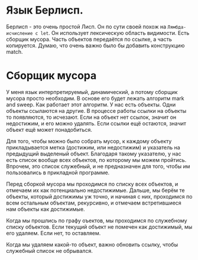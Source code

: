 # Язык Берлисп.
Берлисп - это очень простой Лисп. Он по сути своей похож на `Лямбда-исчисление с let`.
Он использует лексическую область видимости. Есть сборщик мусора. Часть объектов передаётся по ссылке, а часть копируется. Думаю, что очень важно было бы добавить
конструкцию match.

# Сборщик мусора
У меня язык интерпретируемый, динамический, а потому сборщик мусора просто необходим.
В основе его будет лежать алгоритм mark and sweep. Как работает этот алгоритм.
У нас есть объекты. Одни объекты ссылаются на другие. В процессе работы ссылки на объекты то появляются, то исчезают.
Если на объект нет ссылок, значит он недостижим, и его можно удалять. Если ссылки ещё остаются, значит объект ещё может понадобиться.

Для того, чтобы можно было собрать мусор, к каждому объекту прикладывается метка (достижим, или недостижим) и указатель на предыдущий выделеный объект.
Благодаря такому указателю, у нас есть список вообще всех объектов, по которому мы можем пройтись. Впрочем, это список служебный, и не предназначен для того, чтобы им пользовались
в прикладной программе.

Перед сборкой мусора мы проходимся по списку всех объектов, и отмечаем их как потенциально недостижимые.
Дальше, мы берём те объекты, который достижимы уж точно, и начиная с них, проходимся по всем остальным объектам, рекурсивно,
и отмечаем встретившиеся нам объекты как достижимые.

Когда мы прошлись по графу оъектов, мы проходимся по служебному списку объектов. Если текущий объект не помечен как достижимый, мы его удаляем. Если нет, то оставляем.

Когда мы удаляем какой-то объект, важно обновить ссылку, чтобы служебный список не обрывался.
